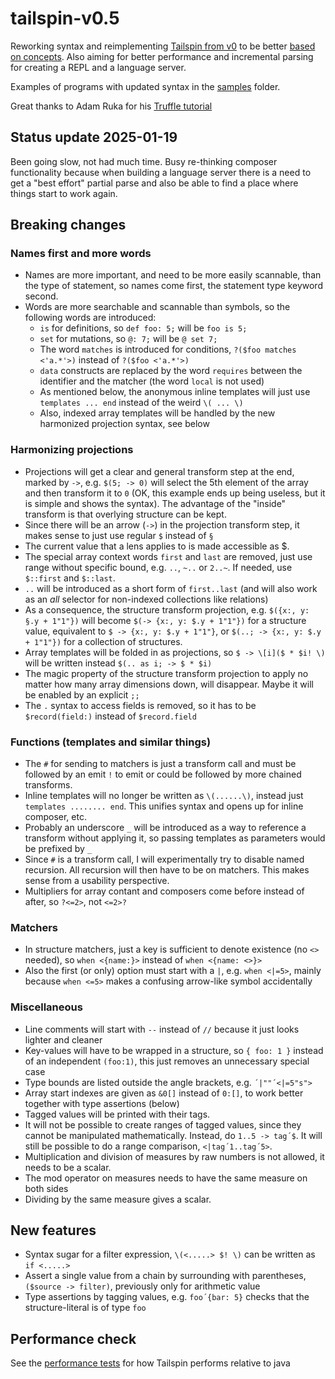 # tailspin-v0.5
Reworking syntax and reimplementing [Tailspin from v0](https://github.com/tobega/tailspin-v0/tree/master) to be better [based on concepts](CONCEPTS.md).
Also aiming for better performance and incremental parsing for creating a REPL and a language server.

Examples of programs with updated syntax in the [samples](samples) folder.

Great thanks to Adam Ruka for his [Truffle tutorial](https://www.endoflineblog.com/graal-truffle-tutorial-part-0-what-is-truffle)

## Status update 2025-01-19
Been going slow, not had much time. Busy re-thinking composer functionality because when building a language server
there is a need to get a "best effort" partial parse and also be able to find a place where things start to work again.

## Breaking changes
### Names first and more words
- Names are more important, and need to be more easily scannable, than the type of statement, so names come first, the statement type keyword second.
- Words are more searchable and scannable than symbols, so the following words are introduced:
  - `is` for definitions, so `def foo: 5;` will be `foo is 5;`
  - `set` for mutations, so `@: 7;` will be `@ set 7;`
  - The word `matches` is introduced for conditions, `?($foo matches <'a.*'>)` instead of `?($foo <'a.*'>)`
  - `data` constructs are replaced by the word `requires` between the identifier and the matcher (the word `local` is not used)
  - As mentioned below, the anonymous inline templates will just use `templates ... end` instead of the weird `\( ... \)`
  - Also, indexed array templates will be handled by the new harmonized projection syntax, see below

### Harmonizing projections
- Projections will get a clear and general transform step at the end, marked by `->`, e.g. `$(5; -> 0)` will select the 5th element of the array and then transform it to `0` (OK, this example ends up being useless, but it is simple and shows the syntax). The advantage of the "inside" transform is that overlying structure can be kept.
- Since there will be an arrow (`->`) in the projection transform step, it makes sense to just use regular `$` instead of `§`
- The current value that a lens applies to is made accessible as $.
- The special array context words `first` and `last` are removed, just use range without specific bound, e.g. `..`, `~..` or `2..~`. If needed, use `$::first` and `$::last`.
- `..` will be introduced as a short form of `first..last` (and will also work as an *all* selector for non-indexed collections like relations)
- As a consequence, the structure transform projection, e.g. `$({x:, y: §.y + 1"1"})` will become `$(-> {x:, y: $.y + 1"1"})` for a structure value, equivalent to `$ -> {x:, y: $.y + 1"1"}`, or `$(..; -> {x:, y: $.y + 1"1"})` for a collection of structures.
- Array templates will be folded in as projections, so `$ -> \[i]($ * $i! \)` will be written instead `$(.. as i; -> $ * $i)`
- The magic property of the structure transform projection to apply no matter how many array dimensions down, will disappear. Maybe it will be enabled by an explicit `;;`
- The `.` syntax to access fields is removed, so it has to be `$record(field:)` instead of `$record.field`

### Functions (templates and similar things)
- The `#` for sending to matchers is just a transform call and must be followed by an emit `!` to emit or could be followed by more chained transforms.
- Inline templates will no longer be written as `\(......\)`, instead just `templates ........ end`. This unifies syntax and opens up for inline composer, etc.
- Probably an underscore `_` will be introduced as a way to reference a transform without applying it, so passing templates as parameters would be prefixed by `_`
- Since `#` is a transform call, I will experimentally try to disable named recursion. All recursion will then have to be on matchers. This makes sense from a usability perspective.
- Multipliers for array contant and composers come before instead of after, so `?<=2>`, not `<=2>?`

### Matchers
- In structure matchers, just a key is sufficient to denote existence (no `<>` needed), so `when <{name:}>` instead of `when <{name: <>}>`
- Also the first (or only) option must start with a `|`, e.g. `when <|=5>`, mainly because `when <=5>` makes a confusing arrow-like symbol accidentally

### Miscellaneous
- Line comments will start with `--` instead of `//` because it just looks lighter and cleaner
- Key-values will have to be wrapped in a structure, so `{ foo: 1 }` instead of an independent `(foo:1)`, this just removes an unnecessary special case
- Type bounds are listed outside the angle brackets, e.g. `´|""´<|=5"s">`
- Array start indexes are given as `&0[]` instead of `0:[]`, to work better together with type assertions (below)
- Tagged values will be printed with their tags.
- It will not be possible to create ranges of tagged values, since they cannot be manipulated mathematically. Instead, do `1..5 -> tag´$`. It will still be possible to do a range comparison, `<|tag´1..tag´5>`.
- Multiplication and division of measures by raw numbers is not allowed, it needs to be a scalar.
- The mod operator on measures needs to have the same measure on both sides
- Dividing by the same measure gives a scalar.

## New features
- Syntax sugar for a filter expression, `\(<.....> $! \)` can be written as `if <.....>`
- Assert a single value from a chain by surrounding with parentheses, `($source -> filter)`, previously only for arithmetic value
- Type assertions by tagging values, e.g. `foo´{bar: 5}` checks that the structure-literal is of type `foo`

## Performance check
See the [performance tests](src/jmh/README.md) for how Tailspin performs relative to java
